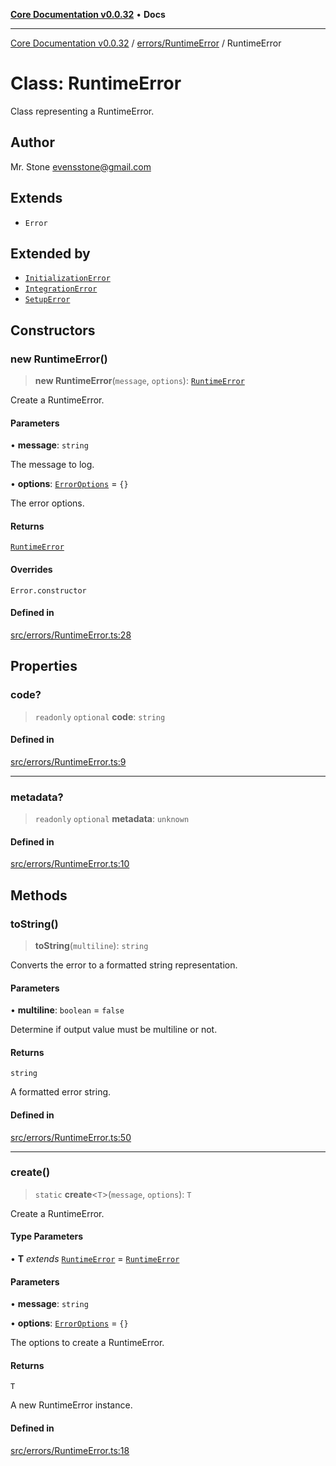 [**Core Documentation v0.0.32**](../../../README.md) • **Docs**

***

[Core Documentation v0.0.32](../../../modules.md) / [errors/RuntimeError](../README.md) / RuntimeError

# Class: RuntimeError

Class representing a RuntimeError.

## Author

Mr. Stone <evensstone@gmail.com>

## Extends

- `Error`

## Extended by

- [`InitializationError`](../../InitializationError/classes/InitializationError.md)
- [`IntegrationError`](../../IntegrationError/classes/IntegrationError.md)
- [`SetupError`](../../SetupError/classes/SetupError.md)

## Constructors

### new RuntimeError()

> **new RuntimeError**(`message`, `options`): [`RuntimeError`](RuntimeError.md)

Create a RuntimeError.

#### Parameters

• **message**: `string`

The message to log.

• **options**: [`ErrorOptions`](../../../definitions/interfaces/ErrorOptions.md) = `{}`

The error options.

#### Returns

[`RuntimeError`](RuntimeError.md)

#### Overrides

`Error.constructor`

#### Defined in

[src/errors/RuntimeError.ts:28](https://github.com/stonemjs/core/blob/59c27bdae04e7adc72d7c3e25cee704d5e04ce0c/src/errors/RuntimeError.ts#L28)

## Properties

### code?

> `readonly` `optional` **code**: `string`

#### Defined in

[src/errors/RuntimeError.ts:9](https://github.com/stonemjs/core/blob/59c27bdae04e7adc72d7c3e25cee704d5e04ce0c/src/errors/RuntimeError.ts#L9)

***

### metadata?

> `readonly` `optional` **metadata**: `unknown`

#### Defined in

[src/errors/RuntimeError.ts:10](https://github.com/stonemjs/core/blob/59c27bdae04e7adc72d7c3e25cee704d5e04ce0c/src/errors/RuntimeError.ts#L10)

## Methods

### toString()

> **toString**(`multiline`): `string`

Converts the error to a formatted string representation.

#### Parameters

• **multiline**: `boolean` = `false`

Determine if output value must be multiline or not.

#### Returns

`string`

A formatted error string.

#### Defined in

[src/errors/RuntimeError.ts:50](https://github.com/stonemjs/core/blob/59c27bdae04e7adc72d7c3e25cee704d5e04ce0c/src/errors/RuntimeError.ts#L50)

***

### create()

> `static` **create**\<`T`\>(`message`, `options`): `T`

Create a RuntimeError.

#### Type Parameters

• **T** *extends* [`RuntimeError`](RuntimeError.md) = [`RuntimeError`](RuntimeError.md)

#### Parameters

• **message**: `string`

• **options**: [`ErrorOptions`](../../../definitions/interfaces/ErrorOptions.md) = `{}`

The options to create a RuntimeError.

#### Returns

`T`

A new RuntimeError instance.

#### Defined in

[src/errors/RuntimeError.ts:18](https://github.com/stonemjs/core/blob/59c27bdae04e7adc72d7c3e25cee704d5e04ce0c/src/errors/RuntimeError.ts#L18)
